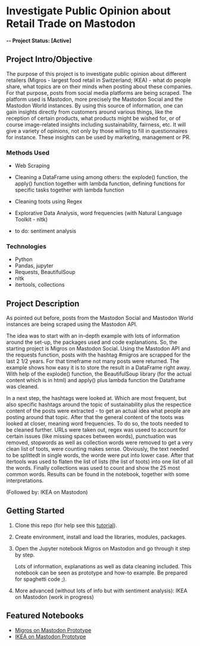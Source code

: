 # Investigate Public Opinion about Retail Trade on Mastodon

#### -- Project Status: [Active]

## Project Intro/Objective
The purpose of this project is to investigate public opinion about different retailers (Migros - largest food retail in Switzerland; IKEA) - what do people share, what topics are on their minds when posting about these companies. For that purpose, posts from social media platforms are being scraped. The platform used is Mastodon, more precisely the Mastodon Social and the Mastodon World instances. By using this source of information, one can gain insights directly from customers around various things, like the reception of certain products, what products might be wished for, or of course image-related insights including sustainability, fairness, etc. It will give a variety of opinions, not only by those willing to fill in questionnaires for instance. These insights can be used by marketing, management or PR.

### Methods Used
* Web Scraping
* Cleaning a DataFrame using among others: the explode() function, the apply() function together with lambda function, defining functions for specific tasks together with lambda function
* Cleaning toots using Regex
* Explorative Data Analysis, word frequencies (with Natural Language Toolkit - nltk)
  
* to do: sentiment analysis

### Technologies
* Python
* Pandas, jupyter
* Requests, BeautifulSoup
* nltk
* itertools, collections

## Project Description
As pointed out before, posts from the Mastodon Social and Mastodon World instances are being scraped using the Mastodon API. 

The idea was to start with an in-depth example with lots of information around the set-up, the packages used and code explanations. So, the starting project is Migros on Mastodon Social. Using the Mastodon API and the requests function, posts with the hashtag #migros are scrapped for the last 2 1/2 years. For that timeframe not many posts were returned. The example shows how easy it is to store the result in a DataFrame right away. With help of the explode() function, the BeautifulSoup library (for the actual content which is in html) and apply() plus lambda function the Dataframe was cleaned.

In a next step, the hashtags were looked at. Which are most frequent, but also specific hashtags around the topic of sustainability plus the respectice content of the posts were extracted - to get an actual idea what people are posting around that topic. After that the general content of the toots was looked at closer, meaning word frequencies. To do so, the toots needed to be cleaned further. URLs were taken out, regex was useed to account for certain issues (like missing spaces between words), punctuation was removed, stopwords as well as collection words were removed to get a very clean list of toots, were counting makes sense. Obviously, the text needed to be splittedt in single words, the worde were put into lower case. After that itertools was used to flaten the list of lists (the list of toots) into one list of all the words. Finally collections was used to count and show the 25 most common words. Results can be found in the notebook, together with some interpretations.

(Followed by: IKEA on Mastodon)

## Getting Started

1. Clone this repo (for help see this [tutorial](https://help.github.com/articles/cloning-a-repository/)).
2. Create environment, install and load the libraries, modules, packages.
3. Open the Jupyter notebook Migros on Mastodon and go through it step by step.

   Lots of information, explanations as well as data cleaning included. This notebook can be seen as prototype and how-to example.
   Be prepared for spaghetti code ;). 
5. More advanced (without lots of info but with sentiment analysis): IKEA on Mastodon (work in progress)

## Featured Notebooks
* [Migros on Mastodon Prototype](https://github.com/StefWed/investigate-public-opinion-on-retail/blob/main/notebooks/Mastodon_Migros_Prototype.ipynb)
* [IKEA on Mastodon Prototype](https://github.com/StefWed/investigate-public-opinion-on-retail/blob/main/notebooks/Mastodon_Ikea_Prototype.ipynb)

